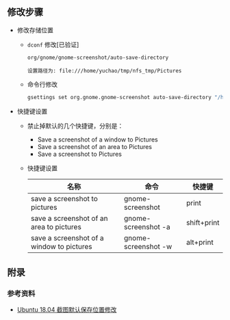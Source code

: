 ## 修改步骤

* 修改存储位置

  * `dconf` 修改[已验证]

    ```
    org/gnome/gnome-screenshot/auto-save-directory
    
    设置路径为: file:///home/yuchao/tmp/nfs_tmp/Pictures
    ```

  * 命令行修改

    ```bash
    gsettings set org.gnome.gnome-screenshot auto-save-directory "/home/sknight/Pictures/Screenshot/"
    ```

* 快捷键设置

  * 禁止掉默认的几个快捷键，分别是：

    * Save a screenshot of a window to Pictures
    * Save a screenshot of an area to Pictures
    * Save a screenshot to Pictures

  * 快捷键设置

    | 名称                                      | 命令                | 快捷键      |
    | ----------------------------------------- | ------------------- | ----------- |
    | save a screenshot to pictures             | gnome-screenshot    | print       |
    | save a screenshot of an area to pictures  | gnome-screenshot -a | shift+print |
    | save a screenshot of a window to pictures | gnome-screenshot -w | alt+print   |



## 附录

### 参考资料

* [Ubuntu 18.04 截图默认保存位置修改](https://www.programminghunter.com/article/2198719577/)

